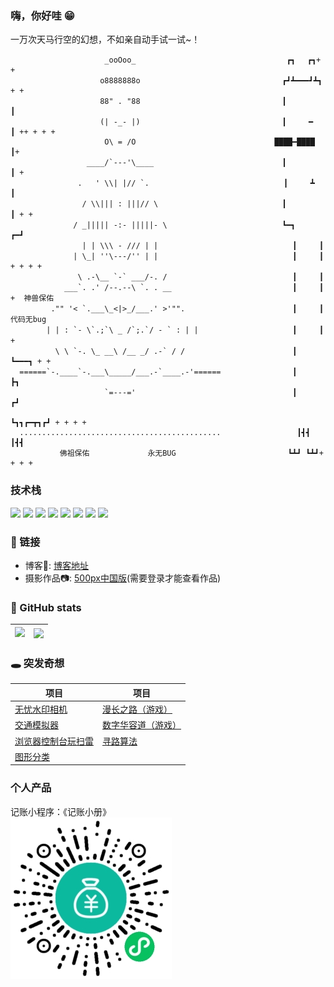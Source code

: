 ### 嗨，你好哇 😁       
 一万次天马行空的幻想，不如亲自动手试一试~！
```
                     _ooOoo_                               　 ┏┓　 ┏┓+ +
                    o8888888o                              　┏┛┻━━━┛┻┓ + + 
                    88" . "88                              　┃　　　　　　  ┃ 
                    (| -_- |)                              　┃　　　━　　　┃ ++ + + +
                     O\ = /O                               ████━████ ┃+
                 ____/`---'\____                           　┃　　　　　　  ┃ +
               .   ' \\| |// `.                              ┃　　　┻　　　┃
                / \\||| : |||// \                          　┃　　　　　　  ┃ + + 　
              / _||||| -:- |||||- \                        　┗━┓　　　┏━┛
                | | \\\ - /// | |                              ┃　　　┃
              | \_| ''\---/'' | |                              ┃　　　┃ + + + +
               \ .-\__ `-` ___/-. /                            ┃　　　┃
            ___`. .' /--.--\ `. . __                           ┃　　　┃ +  神兽保佑
         ."" '< `.___\_<|>_/___.' >'"".                        ┃　　　┃    代码无bug　
        | | : `- \`.;`\ _ /`;.`/ - ` : | |                     ┃　　　┃　　+　
          \ \ `-. \_ __\ /__ _/ .-` / /                        ┃　 　　┗━━━┓ + +
  ======`-.____`-.___\_____/___.-`____.-'======                ┃ 　　　　　　　┣┓
                     `=---='                                   ┃ 　　　　　　　┏┛
                                                               ┗┓┓┏━┳┓┏┛ + + + +
  .............................................                 ┃┫┫ ┃┫┫
           佛祖保佑             永无BUG                         ┗┻┛ ┗┻┛+ + + +
```
### 技术栈
![](https://img.shields.io/badge/-JavaScript-fff?style=flat-square&logo=JavaScript&labelColor=f6f6f6&logoColor=f7df1e&&color=f7df1e)
![](https://img.shields.io/badge/-React-fff?style=flat-square&logo=React&labelColor=f6f6f6&color=4FC08D)
![](https://img.shields.io/badge/-Vite-fff?style=flat-square&logo=Vite&color=6499f7&labelColor=f6f6f6&logoColor=6499f7)
![](https://img.shields.io/badge/-Nodejs-43853d?style=flat-square&logo=Node.js&logoColor=43853d&labelColor=f6f6f6)
![](https://img.shields.io/badge/-WebGL-fff?style=flat-square&logo=WebGL&color=f40&labelColor=f6f6f6&logoColor=f40)
![](https://img.shields.io/badge/-Vue.js-29beb0?style=flat-square&logo=vue.js&labelColor=f6f6f6&color=4FC08D)
![](https://img.shields.io/badge/-GO-fff?style=flat-square&logo=GO&color=00a7d0&labelColor=f6f6f6&logoColor=00a7d0)
![](https://img.shields.io/badge/-MongoDB-fff?style=flat-square&logo=MongoDB&color=00ed64&labelColor=f6f6f6)

### 🔗 链接
- 博客📓: [博客地址](https://blogwxb.cn)   
- 摄影作品📷: [500px中国版](https://500px.com.cn/community/user-details/36a72f2c840268ad5b2ee39f1943f2626)(需要登录才能查看作品)

### 📌 GitHub stats   
|![](https://github-readme-stats.vercel.app/api?username=dearDreamWeb&show_icons=true&theme=radical&include_all_commits=true&theme=radical)|<img align="center" src="https://github-readme-stats.vercel.app/api/top-langs/?username=dearDreamWeb&layout=compact&theme=buefy&hide_border=true&hide=html,stylus,scss,sass,nunjucks" >|
|----------|----------|

### 🕳 突发奇想
|  项目   | 项目  |
|  ----  | ----  |
| <a href="https://github.com/dearDreamWeb/camera-watermark">无忧水印相机</a> | <a href="https://github.com/dearDreamWeb/long-road">漫长之路（游戏）</a> |
| <a href="https://github.com/dearDreamWeb/traffic_simulator.github.io">交通模拟器</a> | <a href="https://github.com/dearDreamWeb/digital-huarong-road">数字华容道（游戏）</a> |
| <a href="https://github.com/dearDreamWeb/browser_console_minesweeper_gird">浏览器控制台玩扫雷</a> | <a href="https://github.com/dearDreamWeb/navigate-pixi">寻路算法</a> |
| <a href="https://image-classifier-ml5.vercel.app">图形分类</a> | |
### 个人产品
记账小程序：《记账小册》   
![](https://raw.githubusercontent.com/dearDreamWeb/picture/main/others/gh_1213e23da1a1_258.jpg)
